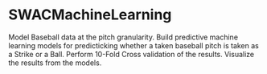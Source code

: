 # SWACMachineLearning
Model Baseball data at the pitch granularity.
Build predictive machine learning models for predicticking whether a taken baseball pitch is taken as a Strike or a Ball.
Perform 10-Fold Cross validation of the results.
Visualize the results from the models.
